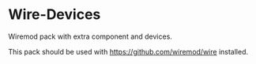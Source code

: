 # Wire-Devices
Wiremod pack with extra component and devices. 

This pack should be used with https://github.com/wiremod/wire installed.


